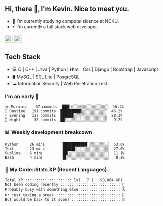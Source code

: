## Hi, there 👋, I'm Kevin. Nice to meet you.

- 🌱 I’m currently studying computer sicence at NCKU.
- ⚡ I'm currently a full stack web developer.

<a href="https://www.linkedin.com/in/kevin12686/"><img alt="LinkedIn" src="https://img.shields.io/badge/linkedin%20-%230077B5.svg?&style=for-the-badge&logo=linkedin&logoColor=white" height=25></a>
<a href="https://www.instagram.com/kevin12686/"><img src="https://img.shields.io/badge/instagram-3f729b?&style=for-the-badge&logo=instagram&logoColor=white" height=25></a>

## Tech Stack

* 💻 C | C++ | Java | Python | Html | Css | Django | Bootstrap | Javascript
* 🛢️ MySQL | SQL Lite | PosgreSQL
* ☁ Information Security | Web Penetration Test

### I'm an early 🐤

<!-- early_bird start -->

```text
🌞 Morning    67 commits  ███▍░░░░░░░░░░░░░░░░░  16.2%
🌆 Daytime   191 commits  █████████▋░░░░░░░░░░░  46.2%
🌃 Evening   117 commits  █████▉░░░░░░░░░░░░░░░  28.3%
🌙 Night      38 commits  █▉░░░░░░░░░░░░░░░░░░░   9.2%
```

<!-- early_bird end -->

### 📊 Weekly development breakdown

<!-- code_time start -->

```text
Python     26 mins        ███████████▎░░░░░░░░░  53.6%
Text       13 mins        █████▋░░░░░░░░░░░░░░░  27.0%
Sublime... 5 mins         ██▎░░░░░░░░░░░░░░░░░░  11.1%
Bash       4 mins         █▋░░░░░░░░░░░░░░░░░░░   8.2%
```

<!-- code_time end -->

### 🧰 My Code::Stats XP (Recent Languages)

<!-- codestats start -->

```text
Total XP ::::::::::::::::::::: lvl   7 (   90,064 XP) 
Not been coding recently ::::::::::::::::::::::::::: 🙈
Probably busy with something else :::::::::::::::::: 🗓
Or just taking a break ::::::::::::::::::::::::::::: 🌴
But would be back to it soon! :::::::::::::::::::::: 🤓
```

<!-- codestats end -->
